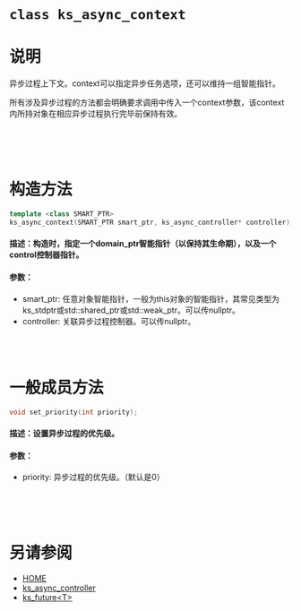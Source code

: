 ﻿# `class ks_async_context`

# 说明

异步过程上下文。context可以指定异步任务选项，还可以维持一组智能指针。

所有涉及异步过程的方法都会明确要求调用中传入一个context参数，该context内所持对象在相应异步过程执行完毕前保持有效。

<br>
<br>
<br>


# 构造方法

```C++
template <class SMART_PTR>
ks_async_context(SMART_PTR smart_ptr, ks_async_controller* controller);
```
#### 描述：构造时，指定一个domain_ptr智能指针（以保持其生命期），以及一个control控制器指针。
#### 参数：
  - smart_ptr: 任意对象智能指针，一般为this对象的智能指针，其常见类型为ks_stdptr或std::shared_ptr或std::weak_ptr。可以传nullptr。
  - controller: 关联异步过程控制器。可以传nullptr。
<br>
<br>


# 一般成员方法

```C++
void set_priority(int priority);
```
#### 描述：设置异步过程的优先级。
#### 参数：
  - priority: 异步过程的优先级。（默认是0）
<br>
<br>
<br>


# 另请参阅
  - [HOME](HOME.md)
  - [ks_async_controller](ks_async_controller.md)
  - [ks_future\<T>](ks_future.md)
  